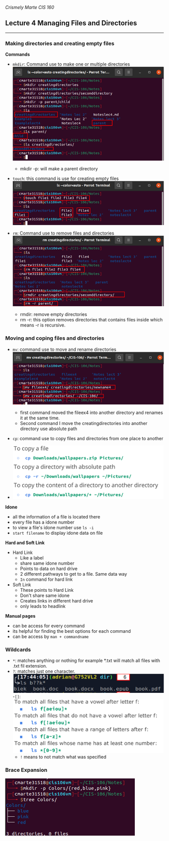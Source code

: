 *Crismely Marte CIS 160*

## Lecture 4 Managing Files and Directories
--------------------------------------------

### Making directories and creating empty files

**Commands**
- `mkdir`: Command use to make one or multiple directories 
![Image1](../noteslect4/image1.png)
  -   mkdir -p: will make a parent directory


- `touch`: this command is use for creating empty files
![Image2](../noteslect4/image2.png)

- `rm`: Command use to remove files and directories
![Image3](../noteslect4/image3.png)
  -   rmdir: remove empty directories
  -   rm -r: this option removes directories that contains files inside which means -r is recursive.

### Moving and coping files and directories
- `mv`: command use to move and rename directories
![IImage4](../noteslect4/image4.png)
  -   first command moved the fileex4 into another directory and renames it at the same time.
  -   Second command I move the creatingdirectories into another directory use absolute path

- `cp`: command use to copy files and directories from one place to another
- ![image5](../noteslect4/image5.png)

**Idone**
- all the information of a file is located there
- every file has a idone number
- to view a file's idone number use `ls -i`
- `start filename` to display idone data on file

**Hard and Soft Link**
- Hard Link
  - Like a label 
  - share same idone number
  - Points to data on hard drive
  - 2 different pathways to get to a file. Same data way
  - `In` command for hard link
- Soft Link
  - These points to Hard Link
  - Don't share same idone
  - Creates links in different hard drive
  - only leads to headlink

**Manual pages**
- can be access for every command
- its helpful for finding the best options for each command
- can be access by `man + commandname`

### Wildcards 
- `*`: matches anything or nothing for example *.txt will match all files with .txt fil extension.
- `?`: matches just one character. 
![image6](../noteslect4/image6.png)
-`[]`: 
![Image7](../noteslect4/image7.png)
  -   `!` means to not match what was specified

### Brace Expansion

![Image8](../noteslect4/imagelast.png)